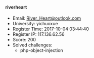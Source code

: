 #### riverheart  

* Email: River_Heart@outlook.com  
* University: yichuoxue  
* Register Time: 2017-10-04 03:44:40  
* Register IP: 117.136.62.56  
* Score: 200  
* Solved challenges: 
  * php-object-injection  
